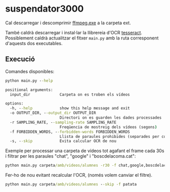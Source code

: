 # suspendator3000

Cal descarregar i descomprimir [ffmpeg.exe](https://www.gyan.dev/ffmpeg/builds/packages/ffmpeg-2023-03-20-git-57afccc0ef-full_build.7z) a la carpeta ext.

També caldrà descarregar i instal·lar la llibrereia d'OCR [tesseract](https://tesseract-ocr.github.io/tessdoc/Installation.html). Possiblement caldrà actualitzar el fitxer `main.py` amb la ruta corresponent d'aquests dos executables.

## Execució

Comandes disponibles:
```cmd
python main.py --help

positional arguments:
  input_dir             Carpeta on es troben els vídeos

options:
  -h, --help            show this help message and exit
  -o OUTPUT_DIR, --output_dir OUTPUT_DIR
                        Directori on es guarden les dades processades
  -r SAMPLING_RATE, --sampling-rate SAMPLING_RATE
                        Freqüencia de mostreig dels vídeos (segons)
  -f FORBIDDEN_WORDS, --forbidden-words FORBIDDEN_WORDS
                        Llista de paraules prohibides (separades per comes)
  -s, --skip            Evita calcular OCR de nou
```

Exemple per processar una carpeta de vídeos tot agafant el frame cada 30s i filtrar per les paraules "chat", "google" i "boscdelacoma.cat":
```cmd
python main.py carpeta/amb/videos/alumnes -r30 -f chat,google,boscdelacoma.cat
```

Fer-ho de nou evitant recalcular l'OCR, (només volem canviar el filtre).
```cmd
python main.py carpeta/amb/videos/alumnes --skip -f patata
```


